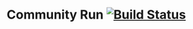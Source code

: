 Community Run [![Build Status](https://travis-ci.org/shekhargulati/milestogo.png)](https://travis-ci.org/shekhargulati/milestogo)
=============

